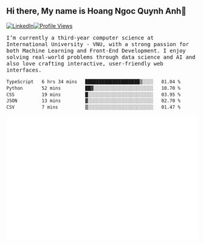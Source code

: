 ## Hi there, My name is Hoang Ngoc Quynh Anh👋

[![LinkedIn](https://img.shields.io/badge/LinkedIn-0077B5?style=flat&logo=linkedin&logoColor=white)](https://www.linkedin.com/in/quynhanh572004/)[![Profile Views](https://komarev.com/ghpvc/?username=Greekatz&color=blue&style=flat-square)](https://github.com/quynhanhhoang572004)  

<samp> I’m currently a third-year computer science at International University - VNU, with a strong passion for both Machine Learning and Front-End Development. I enjoy solving real-world problems through data science and AI and also love crafting interactive, user-friendly web interfaces.<samp> 




<!--START_SECTION:waka-->

```txt
TypeScript   6 hrs 34 mins   ████████████████████▒░░░░   81.04 %
Python       52 mins         ██▓░░░░░░░░░░░░░░░░░░░░░░   10.70 %
CSS          19 mins         █░░░░░░░░░░░░░░░░░░░░░░░░   03.95 %
JSON         13 mins         ▓░░░░░░░░░░░░░░░░░░░░░░░░   02.70 %
CSV          7 mins          ▒░░░░░░░░░░░░░░░░░░░░░░░░   01.47 %
```

<!--END_SECTION:waka-->

![Full-year Contribution Calendar](https://github.com/quynhanhhoang572004/quynhanhhoang572004/blob/main/metrics.plugin.isocalendar.fullyear.svg)

